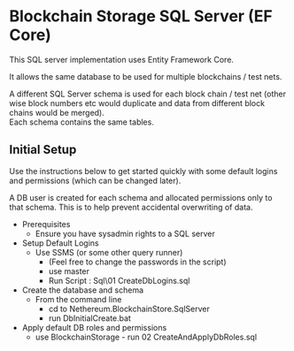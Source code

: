 ﻿#  Blockchain Storage SQL Server (EF Core)

This SQL server implementation uses Entity Framework Core.

It allows the same database to be used for multiple blockchains / test nets.  

A different SQL Server schema is used for each block chain / test net (other wise block numbers etc would duplicate and data from different block chains would be merged).  
Each schema contains the same tables.

## Initial Setup

Use the instructions below to get started quickly with some default logins and permissions (which can be changed later).

A DB user is created for each schema and allocated permissions only to that schema.  This is to help prevent accidental overwriting of data.

* Prerequisites
	* Ensure you have sysadmin rights to a SQL server
* Setup Default Logins
	* Use SSMS (or some other query runner)
		* (Feel free to change the passwords in the script)
		* use master
		* Run Script : Sql\01 CreateDbLogins.sql
* Create the database and schema
	* From the command line 
		* cd to Nethereum.BlockchainStore.SqlServer 
		* run DbInitialCreate.bat
* Apply default DB roles and permissions
	* use BlockchainStorage - run 02 CreateAndApplyDbRoles.sql
